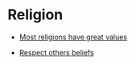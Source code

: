# Religion


 - [Most religions have great values](../Most%20religions%20have%20great%20values/index.md)
    
 - [Respect others beliefs](../Respect%20others%20beliefs/index.md)
    
